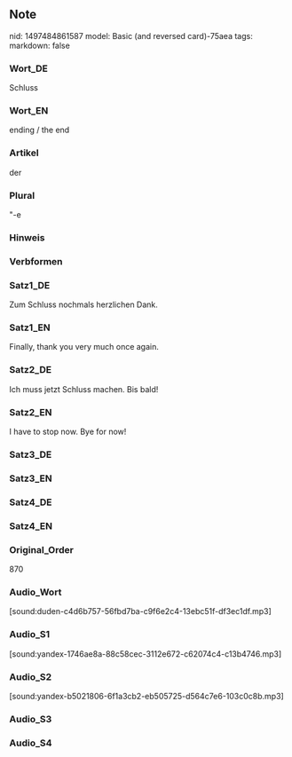 ## Note
nid: 1497484861587
model: Basic (and reversed card)-75aea
tags: 
markdown: false

### Wort_DE
Schluss

### Wort_EN
ending / the end

### Artikel
der

### Plural
"-e

### Hinweis


### Verbformen


### Satz1_DE
Zum Schluss nochmals herzlichen Dank.

### Satz1_EN
Finally, thank you very much once again.

### Satz2_DE
Ich muss jetzt Schluss machen. Bis bald!

### Satz2_EN
I have to stop now. Bye for now!

### Satz3_DE


### Satz3_EN


### Satz4_DE


### Satz4_EN


### Original_Order
870

### Audio_Wort
[sound:duden-c4d6b757-56fbd7ba-c9f6e2c4-13ebc51f-df3ec1df.mp3]

### Audio_S1
[sound:yandex-1746ae8a-88c58cec-3112e672-c62074c4-c13b4746.mp3]

### Audio_S2
[sound:yandex-b5021806-6f1a3cb2-eb505725-d564c7e6-103c0c8b.mp3]

### Audio_S3


### Audio_S4

